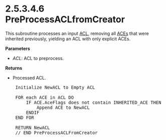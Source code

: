 <html dir="LTR" xmlns:mshelp="http://msdn.microsoft.com/mshelp" xmlns:ddue="http://ddue.schemas.microsoft.com/authoring/2003/5" xmlns:xlink="http://www.w3.org/1999/xlink" xmlns:tool="http://www.microsoft.com/tooltip">
    <head>
        <meta http-equiv="Content-Type" content="text/html; CHARSET=utf-8"></meta>
        <meta name="save" content="history"></meta>
        <title>2.5.3.4.6 PreProcessACLfromCreator</title>
        <xml>
            <mshelp:toctitle title="2.5.3.4.6 PreProcessACLfromCreator"></mshelp:toctitle>
            <mshelp:rltitle title="[MS-DTYP]: PreProcessACLfromCreator"></mshelp:rltitle>
            <mshelp:keyword index="A" term="85767800-3302-42f2-8bfa-c3d7fe0583b0"></mshelp:keyword>
            <mshelp:attr name="DCSext.ContentType" value="open specification"></mshelp:attr>
            <mshelp:attr name="AssetID" value="85767800-3302-42f2-8bfa-c3d7fe0583b0"></mshelp:attr>
            <mshelp:attr name="TopicType" value="kbRef"></mshelp:attr>
            <mshelp:attr name="DCSext.Title" value="[MS-DTYP]: PreProcessACLfromCreator" />
        </xml>
    </head>
    <body>
        <div id="header">
            <h1 class="heading">2.5.3.4.6 PreProcessACLfromCreator</h1>
        </div>
        <div id="mainSection">
            <div id="mainBody">
                <div id="allHistory" class="saveHistory"></div>
                <div id="sectionSection0" class="section" name="collapseableSection">
                    

<p>This subroutine processes an input <a href="20233ed8-a6c6-4097-aafa-dd545ed24428.md">ACL</a>, removing all <a href="d06e5a81-176e-46c6-9cf7-9137aad4455e.md">ACEs</a> that were inherited
previously, yielding an ACL with only explicit ACEs.</p>

<p><b>Parameters</b></p>

<ul><li><p><span><span> 
</span></span><i>ACL</i>: ACL to preprocess.</p>

</li></ul><p><b>Returns</b></p>

<ul><li><p><span><span> 
</span></span>Processed ACL.</p>

<div><pre> Initialize NewACL to Empty ACL
  
 FOR each ACE in ACL DO
     IF ACE.AceFlags does not contain INHERITED_ACE THEN
         Append ACE to NewACL
     ENDIF
 END FOR
  
 RETURN NewACL
 // END PreProcessACLFromCreator
  
</pre></div>

</li></ul>
                </div>
            </div>
        </div>
    </body>
</html>